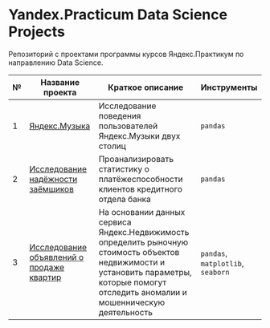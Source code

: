 # Yandex.Practicum Data Science Projects

Репозиторий с проектами программы курсов Яндекс.Практикум по направлению Data Science.

| № | Название проекта  | Краткое описание | Инструменты |
|--|--|--|--|
|1| [Яндекс.Музыка](https://github.com/teamurao/Yandex_Practicum_projects/blob/main/01_Yandex.Music.ipynb) | Исследование поведения пользователей Яндекс.Музыки двух столиц | `pandas` |
|2| [Исследование надёжности заёмщиков](https://github.com/teamurao/Yandex_Practicum_projects/tree/main/02_reliability_of_borrowers) | Проанализировать статистику о платёжеспособности клиентов кредитного отдела банка | `pandas` |
|3| [Исследование объявлений о продаже квартир](https://github.com/teamurao/Yandex_Practicum_projects/blob/main/03_apartment_sale_ads.ipynb) | На основании данных сервиса Яндекс.Недвижимость определить рыночную стоимость объектов недвижимости и установить параметры, которые помогут отследить аномалии и мошенническую деятельность | `pandas`, `matplotlib`, `seaborn` |
